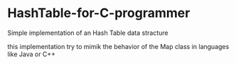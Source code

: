 # HashTable-for-C-programmer

Simple implementation of an Hash Table data stracture

this implementation try to mimik the behavior of the Map class in languages
like Java or C++
    
